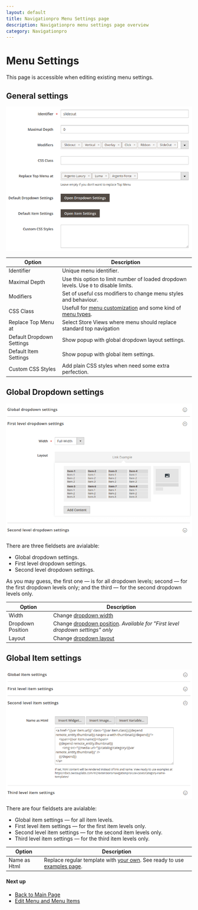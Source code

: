 ```yaml
---
layout: default
title: Navigationpro Menu Settings page
description: Navigationpro menu settings page overview
category: Navigationpro
---
```


# Menu Settings

This page is accessible when editing existing menu settings.

## General settings

![Menu General Settings](/images/m2/navigationpro/backend/menu-settings/general-settings.png)

Option          | Description
----------------|-----------------------
Identifier      | Unique menu identifier.
Maximal Depth   | Use this option to limit number of loaded dropdown levels. Use `0` to disable limits.
Modifiers       | Set of useful css modifiers to change menu styles and behaviour.
CSS Class       | Usefull for [menu customization][menu-modifiers] and some kind of [menu types][use-cases].
Replace Top Menu at         | Select Store Views where menu should replace standard top navigation
Default Dropdown Settings   | Show popup with global dropdown layout settings.
Default Item Settings       | Show popup with global item settings.
Custom CSS Styles | Add plain CSS styles when need some extra perfection.

## Global Dropdown settings

![Global Dropdown Settings](/images/m2/navigationpro/backend/menu-settings/dropdown-settings.png)

There are three fieldsets are avialable:

 -  Global dropdown settings.
 -  First level dropdown settings.
 -  Second level dropdown settings.

As you may guess, the first one — is for all dropdown levels; second — for the
first dropdown levels only; and the third — for the second dropdown levels only.

Option              | Description
--------------------|-----------------------
Width               | Change [dropdown width][dropdown-width]
Dropdown Position   | Change [dropdown position][dropdown-position]. _Available for "First level dropdown settings" only_
Layout              | Change [dropdown layout][dropdown-layout]

## Global Item settings

![Global Item Settings](/images/m2/navigationpro/backend/menu-settings/item-settings.png)

There are four fieldsets are avialable:

 -  Global item settings — for all item levels.
 -  First level item settings — for the first item levels only.
 -  Second level item settings — for the second item levels only.
 -  Third level item settings — for the third item levels only.

Option       | Description
-------------|-----------------------
Name as Html | Replace regular template with [your own][item-name-renderer]. See ready to use [examples page](/m2/extensions/navigationpro/use-cases/category-name-templates/).

#### Next up

 -  [Back to Main Page](/m2/extensions/navigationpro/)
 -  [Edit Menu and Menu Items](/m2/extensions/navigationpro/backend/menu-edit/)

[use-cases]: /m2/extensions/navigationpro/use-cases/ "NavigationPro Use Cases"
[menu-modifiers]: /m2/extensions/navigationpro/customization/css-helpers/#menu-modifiers "Menu CSS Modifiers"
[dropdown-width]: /m2/extensions/navigationpro/ui/dropdown-width-modes/ "Dropdown Width Modes"
[dropdown-position]: /m2/extensions/navigationpro/ui/dropdown-position/ "Dropdown Position"
[dropdown-layout]: /m2/extensions/navigationpro/ui/dropdown-layout-builder/ "Dropdown Layout Builder"
[item-name-renderer]: /m2/extensions/navigationpro/ui/menu-item-name-as-html/ "Item Name Renderer"
